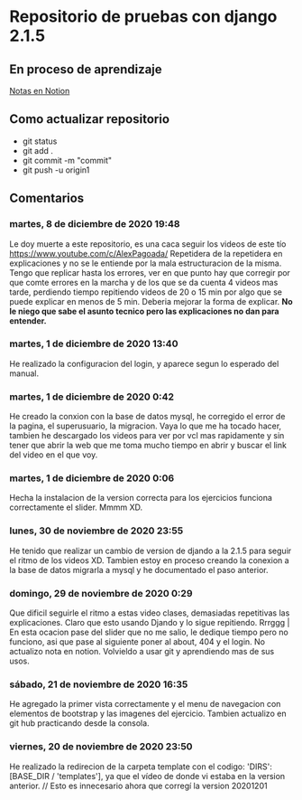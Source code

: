 # Repositorio de pruebas con django 2.1.5

## En proceso de aprendizaje

[Notas en Notion](https://www.notion.so/Preparando-el-Entorno-de-Desarrollo-a5926b2e6c2248ac83144bb459ea701a)

## Como actualizar repositorio
- git status 
- git add .
- git commit -m "commit"
- git push -u origin1      

## Comentarios

### martes, 8 de diciembre de 2020 19:48
Le doy muerte a este repositorio, es una caca seguir los videos de este tío https://www.youtube.com/c/AlexPagoada/
Repetidera de la repetidera en explicaciones y no se le entiende por la mala estructuracion de la misma. Tengo que replicar hasta los errores, ver en que punto hay que corregir por que comte errores en la marcha y de los que se da cuenta 4 videos mas tarde, perdiendo tiempo repitiendo videos de 20 o 15 min por algo que se puede explicar en menos de 5 min. Deberia mejorar la forma de explicar. **No le niego que sabe el asunto tecnico pero las explicaciones no dan para entender.**

### martes, 1 de diciembre de 2020 13:40
He realizado la configuracion del login, y aparece segun lo esperado del manual.

### martes, 1 de diciembre de 2020 0:42
He creado la conxion con la base de datos mysql, he corregido el error de la pagina, el superusuario, la migracion. Vaya lo que me ha tocado hacer, tambien he descargado los videos para ver por vcl mas rapidamente y sin tener que abrir la web que me toma mucho tiempo en abrir y buscar el link del video en el que voy.

### martes, 1 de diciembre de 2020 0:06 
Hecha la instalacion de la version correcta para los ejercicios funciona correctamente el slider. Mmmm XD.

### lunes, 30 de noviembre de 2020 23:55
He tenido que realizar un cambio de version de djando a la 2.1.5 para seguir el ritmo de los videos XD.
Tambien estoy en proceso creando la conexion a la base de datos migrarla a mysql y he documentado el paso anterior.

### domingo, 29 de noviembre de 2020 0:29
Que dificil seguirle el ritmo a estas video clases, demasiadas repetitivas las explicaciones. Claro que esto usando Djando y lo sigue repitiendo. Rrrggg | En esta ocacion pase del slider que no me salio, le dedique tiempo pero no funciono, asi que pase al siguiente poner al about, 404 y el login. No actualizo nota en notion. Volvieldo a usar git y aprendiendo mas de sus usos.  

### sábado, 21 de noviembre de 2020 16:35
He agregado la primer vista correctamente y el menu de navegacion con elementos de bootstrap y las imagenes del ejercicio. Tambien actualizo en git hub practicando desde la consola.

### viernes, 20 de noviembre de 2020 23:50
He realizado la redirecion de la carpeta template con el codigo: 'DIRS': [BASE_DIR / 'templates'], ya que el vídeo de donde vi estaba en la version anterior. // Esto es innecesario ahora que corregí la version 20201201

